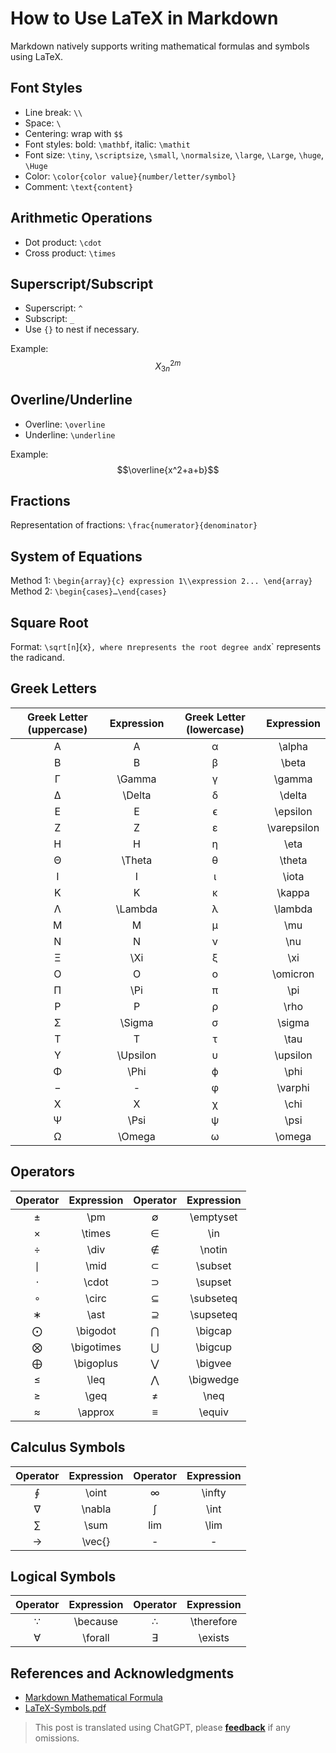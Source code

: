 # How to Use LaTeX in Markdown

Markdown natively supports writing mathematical formulas and symbols using LaTeX.

## Font Styles

- Line break: `\\`
- Space: `\`
- Centering: wrap with `$$`
- Font styles: bold: `\mathbf`, italic: `\mathit`
- Font size: `\tiny`, `\scriptsize`, `\small`, `\normalsize`, `\large`, `\Large`, `\huge`, `\Huge`
- Color: `\color{color value}{number/letter/symbol}`
- Comment: `\text{content}`

## Arithmetic Operations

- Dot product: `\cdot`
- Cross product: `\times`

## Superscript/Subscript

- Superscript: `^`
- Subscript: `_`
- Use `{}` to nest if necessary.

Example: $$X^{2m}_{3n}$$

## Overline/Underline

- Overline: `\overline`
- Underline: `\underline`

Example: $$\overline{x^2+a+b}$$

## Fractions

Representation of fractions: `\frac{numerator}{denominator}`

## System of Equations

Method 1: `\begin{array}{c} expression 1\\expression 2... \end{array}`
Method 2: `\begin{cases}…\end{cases}`

## Square Root

Format: `\sqrt[n`]{x}`, where `n` represents the root degree and `x` represents the radicand.

## Greek Letters

| Greek Letter (uppercase) | Expression | Greek Letter (lowercase) | Expression |
| :---------------------: | :-------: | :----------------------: | :--------: |
|            A            |     A     |            α             |   \alpha   |
|            B            |     B     |            β             |   \beta    |
|            Γ            |   \Gamma  |            γ             |   \gamma   |
|            Δ            |   \Delta  |            δ             |   \delta   |
|            E            |     E     |            ϵ             |  \epsilon  |
|            Z            |     Z     |            ε             | \varepsilon |
|            H            |     H     |            η             |    \eta    |
|            Θ            |   \Theta  |            θ             |   \theta   |
|            I            |     I     |            ι             |    \iota   |
|            K            |     K     |            κ             |   \kappa   |
|            Λ            |  \Lambda  |            λ             |  \lambda   |
|            M            |     M     |            μ             |    \mu    |
|            N            |     N     |            ν             |    \nu    |
|            Ξ            |    \Xi    |            ξ             |    \xi     |
|            O            |     O     |            ο             |  \omicron  |
|            Π            |    \Pi    |            π             |    \pi     |
|            P            |     P     |            ρ             |    \rho    |
|            Σ            |   \Sigma  |            σ             |   \sigma   |
|            T            |     T     |            τ             |    \tau    |
|            Υ            |  \Upsilon |            υ             |  \upsilon |
|            Φ            |   \Phi   |            ϕ             |    \phi    |
|            −            |     -     |            φ             |  \varphi  |
|            X            |     X     |            χ             |    \chi    |
|            Ψ            |   \Psi   |            ψ             |    \psi    |
|            Ω            |  \Omega   |            ω             |   \omega   |

## Operators

| Operator | Expression | Operator | Expression |
| :------: | :-------: | :------: | :-------: |
|   ±     |    \pm    |    ∅     | \emptyset |
|    ×     |   \times  |    ∈     |    \in    |
|    ÷     |    \div   |    ∉     |  \notin   |
|    ∣     |    \mid   |    ⊂     |  \subset  |
|    ⋅     |   \cdot   |    ⊃     |  \supset  |
|    ∘     |   \circ   |    ⊆     | \subseteq |
|    ∗     |    \ast   |    ⊇     | \supseteq |
|    ⨀     |  \bigodot |    ⋂     |  \bigcap  |
|    ⨂     | \bigotimes|    ⋃     |  \bigcup  |
|    ⨁     | \bigoplus |    ⋁     |  \bigvee  |
|    ≤     |    \leq   |    ⋀     | \bigwedge |
|    ≥     |    \geq   |    ≠     |   \neq   |
|    ≈     |  \approx  |    ≡     |  \equiv  |

## Calculus Symbols

| Operator | Expression | Operator | Expression |
| :------: | :-------: | :------: | :-------: |
|    ∮     | \oint     |    ∞     | \infty   |
|    ∇     | \nabla    |    ∫     |  \int    |
|    ∑     |  \sum     |   lim    |  \lim    |
|    →     | \vec{}    |    -     |    -     |

## Logical Symbols

| Operator |  Expression | Operator |   Expression  |
| :------: | :---------: | :------: | :-----------: |
|    ∵     | \because    |    ∴     | \therefore    |
|    ∀     | \forall     |    ∃     |  \exists      |

## References and Acknowledgments

- [Markdown Mathematical Formula](https://markdown.budshome.com/formula.html)
- [LaTeX-Symbols.pdf](https://def.fe.up.pt/latex/Symbols.pdf)

> This post is translated using ChatGPT, please [**feedback**](https://github.com/linyuxuanlin/Wiki_MkDocs/issues/new) if any omissions.